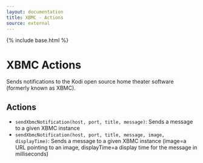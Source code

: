 ```yaml
---
layout: documentation
title: XBMC - Actions
source: external
---
```

<!-- Attention authors: Do not edit directly. Please add your changes to the appropriate source repository -->

{% include base.html %}

# XBMC Actions

Sends notifications to the Kodi open source home theater software (formerly known as XBMC).

## Actions

* `sendXbmcNotification(host, port, title, message)`: Sends a message to a given XBMC instance
*  `sendXbmcNotification(host, port, title, message, image, displayTime)`: Sends a message to a given XBMC instance (image=a URL pointing to an image, displayTime=a display time for the message in milliseconds)
